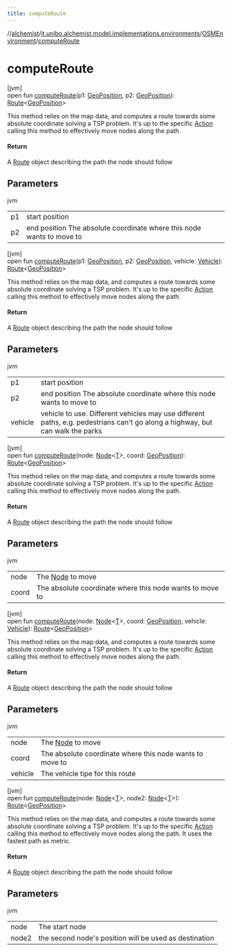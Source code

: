 ```yaml
---
title: computeRoute
---
```

//[alchemist](../../../index.html)/[it.unibo.alchemist.model.implementations.environments](../index.html)/[OSMEnvironment](index.html)/[computeRoute](compute-route.html)



# computeRoute



[jvm]\
open fun [computeRoute](compute-route.html)(p1: [GeoPosition](../../it.unibo.alchemist.model.interfaces/-geo-position/index.html), p2: [GeoPosition](../../it.unibo.alchemist.model.interfaces/-geo-position/index.html)): [Route](../../it.unibo.alchemist.model.interfaces/-route/index.html)<[GeoPosition](../../it.unibo.alchemist.model.interfaces/-geo-position/index.html)>



This method relies on the map data, and computes a route towards some absolute coordinate solving a TSP problem. It's up to the specific [Action](../../it.unibo.alchemist.model.interfaces/-action/index.html) calling this method to effectively move nodes along the path.



#### Return



A [Route](../../it.unibo.alchemist.model.interfaces/-route/index.html) object describing the path the node should follow



## Parameters


jvm

| | |
|---|---|
| p1 | start position |
| p2 | end position The absolute coordinate where this node wants to move to |





[jvm]\
open fun [computeRoute](compute-route.html)(p1: [GeoPosition](../../it.unibo.alchemist.model.interfaces/-geo-position/index.html), p2: [GeoPosition](../../it.unibo.alchemist.model.interfaces/-geo-position/index.html), vehicle: [Vehicle](../../it.unibo.alchemist.model.interfaces/-vehicle/index.html)): [Route](../../it.unibo.alchemist.model.interfaces/-route/index.html)<[GeoPosition](../../it.unibo.alchemist.model.interfaces/-geo-position/index.html)>



This method relies on the map data, and computes a route towards some absolute coordinate solving a TSP problem. It's up to the specific [Action](../../it.unibo.alchemist.model.interfaces/-action/index.html) calling this method to effectively move nodes along the path.



#### Return



A [Route](../../it.unibo.alchemist.model.interfaces/-route/index.html) object describing the path the node should follow



## Parameters


jvm

| | |
|---|---|
| p1 | start position |
| p2 | end position The absolute coordinate where this node wants to move to |
| vehicle | vehicle to use. Different vehicles may use different paths, e.g. pedestrians can't go along a highway, but can walk the parks |





[jvm]\
open fun [computeRoute](compute-route.html)(node: [Node](../../it.unibo.alchemist.model.interfaces/-node/index.html)<[T](../../it.unibo.alchemist.model.implementations.actions/-reproduce-g-p-s-trace/index.html)>, coord: [GeoPosition](../../it.unibo.alchemist.model.interfaces/-geo-position/index.html)): [Route](../../it.unibo.alchemist.model.interfaces/-route/index.html)<[GeoPosition](../../it.unibo.alchemist.model.interfaces/-geo-position/index.html)>



This method relies on the map data, and computes a route towards some absolute coordinate solving a TSP problem. It's up to the specific [Action](../../it.unibo.alchemist.model.interfaces/-action/index.html) calling this method to effectively move nodes along the path.



#### Return



A [Route](../../it.unibo.alchemist.model.interfaces/-route/index.html) object describing the path the node should follow



## Parameters


jvm

| | |
|---|---|
| node | The [Node](../../it.unibo.alchemist.model.interfaces/-node/index.html) to move |
| coord | The absolute coordinate where this node wants to move to |





[jvm]\
open fun [computeRoute](compute-route.html)(node: [Node](../../it.unibo.alchemist.model.interfaces/-node/index.html)<[T](../../it.unibo.alchemist.model.implementations.actions/-reproduce-g-p-s-trace/index.html)>, coord: [GeoPosition](../../it.unibo.alchemist.model.interfaces/-geo-position/index.html), vehicle: [Vehicle](../../it.unibo.alchemist.model.interfaces/-vehicle/index.html)): [Route](../../it.unibo.alchemist.model.interfaces/-route/index.html)<[GeoPosition](../../it.unibo.alchemist.model.interfaces/-geo-position/index.html)>



This method relies on the map data, and computes a route towards some absolute coordinate solving a TSP problem. It's up to the specific [Action](../../it.unibo.alchemist.model.interfaces/-action/index.html) calling this method to effectively move nodes along the path.



#### Return



A [Route](../../it.unibo.alchemist.model.interfaces/-route/index.html) object describing the path the node should follow



## Parameters


jvm

| | |
|---|---|
| node | The [Node](../../it.unibo.alchemist.model.interfaces/-node/index.html) to move |
| coord | The absolute coordinate where this node wants to move to |
| vehicle | The vehicle tipe for this route |





[jvm]\
open fun [computeRoute](compute-route.html)(node: [Node](../../it.unibo.alchemist.model.interfaces/-node/index.html)<[T](../../it.unibo.alchemist.model.implementations.actions/-reproduce-g-p-s-trace/index.html)>, node2: [Node](../../it.unibo.alchemist.model.interfaces/-node/index.html)<[T](../../it.unibo.alchemist.model.implementations.actions/-reproduce-g-p-s-trace/index.html)>): [Route](../../it.unibo.alchemist.model.interfaces/-route/index.html)<[GeoPosition](../../it.unibo.alchemist.model.interfaces/-geo-position/index.html)>



This method relies on the map data, and computes a route towards some absolute coordinate solving a TSP problem. It's up to the specific [Action](../../it.unibo.alchemist.model.interfaces/-action/index.html) calling this method to effectively move nodes along the path. It uses the fastest path as metric.



#### Return



A [Route](../../it.unibo.alchemist.model.interfaces/-route/index.html) object describing the path the node should follow



## Parameters


jvm

| | |
|---|---|
| node | The start node |
| node2 | the second node's position will be used as destination |




